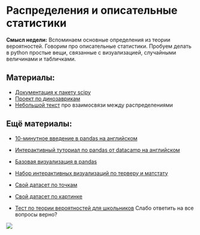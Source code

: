 Распределения и описательные статистики
=====

__Смысл недели:__  Вспоминаем основные определения из теории вероятностей. Говорим про описательные статистики. Пробуем делать в python простые вещи, связанные с визуализацией, случайными величинами и табличками.

## Материалы:

* [Документация к пакету scipy](https://docs.scipy.org/doc/scipy-0.14.0/reference/stats.html)
* [Проект по динозаврикам](https://www.autodeskresearch.com/publications/samestats)
* [Небольшой текст](http://www.math.wm.edu/~leemis/2008amstat.pdf) про взаимосвязи между распределениями

## Ещё материалы:

* [10-минутное введение в pandas на английском](https://pandas.pydata.org/pandas-docs/stable/user_guide/10min.html)
* [Интерактивный туториал по pandas от datacamp на английском](https://www.datacamp.com/community/tutorials/pandas-tutorial-dataframe-python)
* [Базовая визуализация в pandas](https://pandas.pydata.org/pandas-docs/stable/user_guide/visualization.html)

* [Набор интерактивных визуализаций по терверу и матстату](https://seeing-theory.brown.edu/index.html)
* [Свой датасет по точкам](http://robertgrantstats.co.uk/drawmydata.html)
* [Свой датасет по картинке](https://apps.automeris.io/wpd/)
* [Тест по теории вероятностей для школьников](https://github.com/FUlyankin/r_probability/blob/master/books/intro_test.pdf) Слабо ответить на все вопросы верно?

![](https://raw.githubusercontent.com/FUlyankin/matstat_coursera/main/week01_intro/logo.png)
